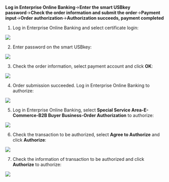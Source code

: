 **Log in Enterprise Online Banking**→**Enter the smart USBkey password**→**Check the order information and submit the order**→**Payment input**→**Order authorization**→**Authorization succeeds, payment completed**

1. Log in Enterprise Online Banking and select certificate login:

![](https://img30.360buyimg.com/pophelp/jfs/t6127/165/3066076726/218209/3637876e/594b3bf3N749f3bf7.png)

2. Enter password on the smart USBkey:

![](https://img30.360buyimg.com/pophelp/jfs/t6682/205/1112613745/252646/25f0192a/594b3c08Ne8329c9c.png)

3. Check the order information, select payment account and click **OK**:

![](https://img30.360buyimg.com/pophelp/jfs/t6730/280/1105766983/137983/aa15fe5d/594b3c0fNb01549ce.png)

4. Order submission succeeded. Log in Enterprise Online Banking to authorize:

![](https://img30.360buyimg.com/pophelp/jfs/t5848/242/4219065863/87035/ac6592bf/594b3c12Nd123626f.png)

5. Log in Enterprise Online Banking, select **Special Service Area-E-Commerce-B2B Buyer Business-Order Authorization** to authorize:

![](https://img30.360buyimg.com/pophelp/jfs/t5926/127/3177228422/183268/5ad6856c/594b3c1dN649573d7.png)

6. Check the transaction to be authorized, select **Agree to Authorize** and click **Authorize**:

![](https://img30.360buyimg.com/pophelp/jfs/t6235/358/1113038633/208036/a545ae7e/594b3c1fN768490be.png)

7. Check the information of transaction to be authorized and click **Authorize** to authorize:

![](https://img30.360buyimg.com/pophelp/jfs/t5791/241/4305864885/133713/5bd5819c/594b3f93N44eaa6bb.png)